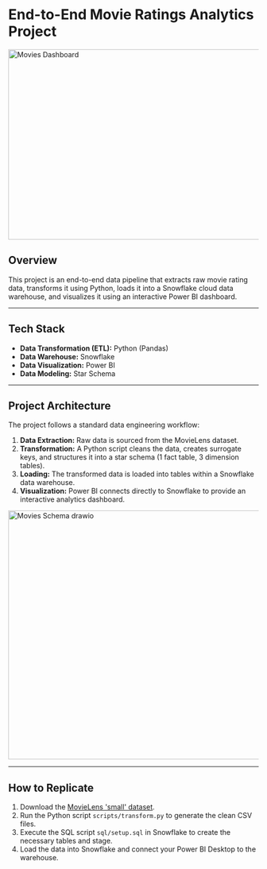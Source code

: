 # End-to-End Movie Ratings Analytics Project


<img width="670" height="383" alt="Movies Dashboard " src="https://github.com/user-attachments/assets/dbfe5d07-814e-458e-be07-e9e474eff917" />


## Overview
This project is an end-to-end data pipeline that extracts raw movie rating data, transforms it using Python, loads it into a Snowflake cloud data warehouse, and visualizes it using an interactive Power BI dashboard.

---

## Tech Stack
- **Data Transformation (ETL):** Python (Pandas)
- **Data Warehouse:** Snowflake
- **Data Visualization:** Power BI
- **Data Modeling:** Star Schema

---

## Project Architecture
The project follows a standard data engineering workflow:
1.  **Data Extraction:** Raw data is sourced from the MovieLens dataset.
2.  **Transformation:** A Python script cleans the data, creates surrogate keys, and structures it into a star schema (1 fact table, 3 dimension tables).
3.  **Loading:** The transformed data is loaded into tables within a Snowflake data warehouse.
4.  **Visualization:** Power BI connects directly to Snowflake to provide an interactive analytics dashboard.
<img width="721" height="501" alt="Movies Schema drawio" src="https://github.com/user-attachments/assets/629b08eb-9127-4161-83ae-abc0325cafb4" />

---

## How to Replicate
1.  Download the [MovieLens 'small' dataset](https://files.grouplens.org/datasets/movielens/ml-latest-small.zip).
2.  Run the Python script `scripts/transform.py` to generate the clean CSV files.
3.  Execute the SQL script `sql/setup.sql` in Snowflake to create the necessary tables and stage.
4.  Load the data into Snowflake and connect your Power BI Desktop to the warehouse.

